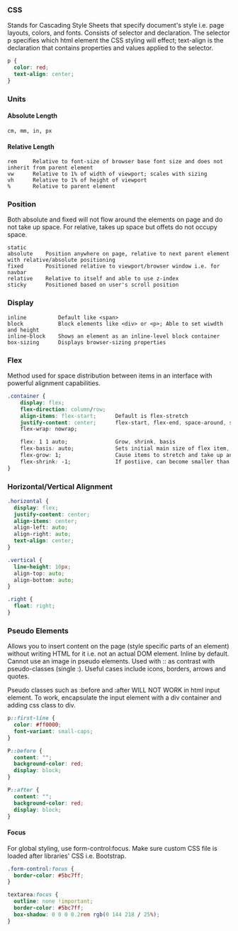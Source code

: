 ### CSS

Stands for Cascading Style Sheets that specify document's style i.e. page layouts, colors, and fonts. Consists of selector and declaration. The selector p specifies which html element the CSS styling will effect; text-align is the declaration that contains properties and values applied to the selector.

```css
p {
  color: red;
  text-align: center;
}
```

### Units

#### Absolute Length

```
cm, mm, in, px
```

#### Relative Length

```
rem     Relative to font-size of browser base font size and does not inherit from parent element
vw      Relative to 1% of width of viewport; scales with sizing
vh      Relative to 1% of height of viewport
%       Relative to parent element
```

### Position

Both absolute and fixed will not flow around the elements on page and do not take up space. For relative, takes up space but offets do not occupy space.

```
static
absolute    Position anywhere on page, relative to next parent element with relative/absolute positioning
fixed       Positioned relative to viewport/browser window i.e. for navbar
relative    Relative to itself and able to use z-index
sticky      Positioned based on user's scroll position
```

### Display

```
inline          Default like <span>
block           Block elements like <div> or <p>; Able to set wiwdth and height
inline-block    Shows an element as an inline-level block container
box-sizing      Displays browser-sizing properties
```

### Flex

Method used for space distribution between items in an interface with powerful alignment capabilities.

```css
.container {
    display: flex;
    flex-direction: column/row;
    align-items: flex-start;      Default is flex-stretch
    justify-content: center;      flex-start, flex-end, space-around, space-between, space-evenly
    flex-wrap: nowrap;

    flex: 1 1 auto;               Grow, shrink, basis
    flex-basis: auto;             Sets initial main size of flex item, else content size
    flex-grow: 1;                 Cause items to stretch and take up any available space
    flex-shrink: -1;              If postiive, can become smaller than flex-basis if insufficient space
}
```

### Horizontal/Vertical Alignment

```css
.horizontal {
  display: flex;
  justify-content: center;
  align-items: center;
  align-left: auto;
  align-right: auto;
  text-align: center;
}

.vertical {
  line-height: 10px;
  align-top: auto;
  align-bottom: auto;
}

.right {
  float: right;
}
```

### Pseudo Elements

Allows you to insert content on the page (style specific parts of an element) without writing HTML for it i.e. not an actual DOM element. Inline by default. Cannot use an image in pseudo elements. Used with :: as contrast with pseudo-classes (single :). Useful cases include icons, borders, arrows and quotes.

Pseudo classes such as :before and :after WILL NOT WORK in html input element. To work, encapsulate the input element with a div container and adding css class to div.

```css
p::first-line {
  color: #ff0000;
  font-variant: small-caps;
}

P::before {
  content: "";
  background-color: red;
  display: block;
}

P::after {
  content: "";
  background-color: red;
  display: block;
}
```

#### Focus

For global styling, use form-control:focus. Make sure custom CSS file is loaded after libraries' CSS i.e. Bootstrap.

```css
.form-control:focus {
  border-color: #5bc7ff;
}

textarea:focus {
  outline: none !important;
  border-color: #5bc7ff;
  box-shadow: 0 0 0 0.2rem rgb(0 144 218 / 25%);
}
```
